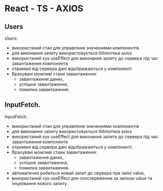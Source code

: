  # React - TS - AXIOS
 
 ## Users
  Users: 
   - використаний стан для управління значеннями компонентів
   - для виконання запиту використовується бібліотека axios
   - використаний хук useEffect для виконання запиту до сервера під час завантаження компонента
   - отримані від сервера дані відображаються у компоненті.
   - Врахувані можливі стани завантаження: 
      - завантаження даних, 
      - успішне завантаження, 
      - помилка завантаження.

 ## InputFetch.
  InputFetch:
   - використаний стан для управління значеннями компонентів
   - для виконання запиту використовується бібліотека axios
   - використаний хук useEffect для виконання запиту до сервера під час завантаження компонента
   - отримані від сервера дані відображаються у компоненті.
   - Врахувані можливі стани завантаження: 
      - завантаження даних, 
      - успішне завантаження, 
      - помилка завантаження.
   - автоматично робиться новий запит до сервера при зміні value, 
   - використаний хук useEffect для спостереження за зміною value та ініціювання нового запиту.
